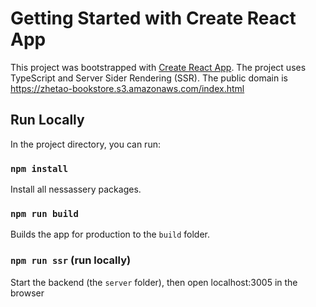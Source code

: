# Getting Started with Create React App

This project was bootstrapped with [Create React App](https://github.com/facebook/create-react-app). The project uses TypeScript and Server Sider Rendering (SSR). The public domain is https://zhetao-bookstore.s3.amazonaws.com/index.html

## Run Locally

In the project directory, you can run:

### `npm install`

Install all nessassery packages.

### `npm run build`

Builds the app for production to the `build` folder.

### `npm run ssr` (run locally)

Start the backend (the `server` folder), then open localhost:3005 in the browser